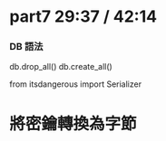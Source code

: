 # part7 29:37 / 42:14

### DB 語法

db.drop_all()
db.create_all()

from itsdangerous import Serializer

# 將密鑰轉換為字節
